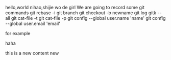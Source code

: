 hello,world
nihao,shijie
wo de girl
We are going to record some git commands
git rebase -i
git branch
git checkout -b newname
git log
gitk --all
git cat-file -t
git cat-file -p
git config --global user.name 'name'
git config --global user.email 'email'


for example


haha

this is a new content
new
